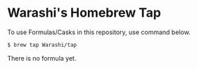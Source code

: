# Warashi's Homebrew Tap

To use Formulas/Casks in this repository, use command below.
```sh
$ brew tap Warashi/tap
```

There is no formula yet.
